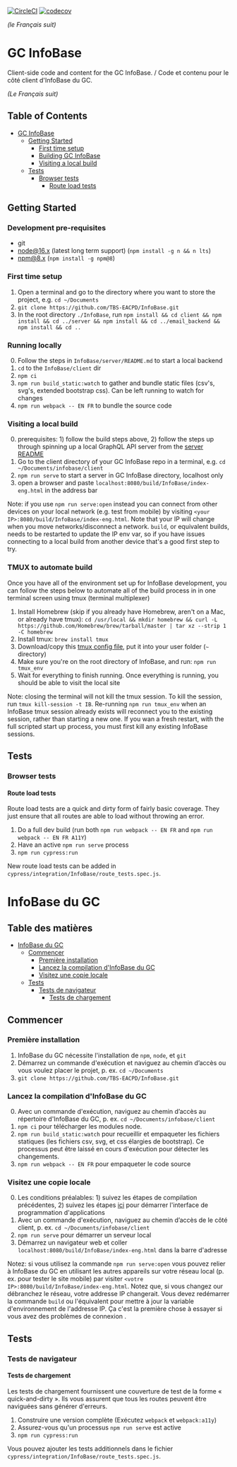 [![CircleCI](https://circleci.com/gh/TBS-EACPD/infobase.svg?style=shield)](https://circleci.com/gh/TBS-EACPD/infobase) [![codecov](https://codecov.io/gh/tbs-eacpd/infobase/branch/master/graph/badge.svg?flag=client)](https://app.codecov.io/gh/TBS-EACPD/infobase/)

_(le Français suit)_

# GC InfoBase

Client-side code and content for the GC InfoBase. / Code et contenu pour le côté client d'InfoBase du GC.

_(Le Français suit)_

## Table of Contents

- [GC InfoBase](#gc-infobase)
  - [Getting Started](#getting-started)
    - [First time setup](#first-time-setup)
    - [Building GC InfoBase](#building-the-infobase)
    - [Visiting a local build](#visiting-a-local-build)
  - [Tests](#tests)
    - [Browser tests](#browser-tests)
      - [Route load tests](#route-load-tests)

## Getting Started

### Development pre-requisites

- git
- node@16.x (latest long term support) (`npm install -g n && n lts`)
- npm@8.x (`npm install -g npm@8`)

### First time setup

1. Open a terminal and go to the directory where you want to store the project, e.g. `cd ~/Documents`
2. `git clone https://github.com/TBS-EACPD/InfoBase.git`
3. In the root directory `./InfoBase`, run `npm install && cd client && npm install && cd ../server && npm install && cd ../email_backend && npm install && cd ..`

### Running locally

0. Follow the steps in `InfoBase/server/README.md` to start a local backend
1. `cd` to the `InfoBase/client` dir
2. `npm ci`
3. `npm run build_static:watch` to gather and bundle static files (csv's, svg's, extended bootstrap css). Can be left running to watch for changes
4. `npm run webpack -- EN FR` to bundle the source code

### Visiting a local build

0. prerequisites: 1) follow the build steps above, 2) follow the steps up through spinning up a local GraphQL API server from the [server README](https://github.com/TBS-EACPD/InfoBase/blob/master/server/README.md)
1. Go to the client directory of your GC InfoBase repo in a terminal, e.g. `cd ~/Documents/infobase/client`
2. `npm run serve` to start a server in GC InfoBase directory, localhost only
3. open a browser and paste `localhost:8080/build/InfoBase/index-eng.html` in the address bar

Note: if you use `npm run serve:open` instead you can connect from other devices on your local network (e.g. test from mobile) by visiting `<your IP>:8080/build/InfoBase/index-eng.html`. Note that your IP will change when you move networks/disconnect a network. `build`, or equivalent builds, needs to be restarted to update the IP env var, so if you have issues connecting to a local build from another device that's a good first step to try.

### TMUX to automate build

Once you have all of the environment set up for InfoBase development, you can follow the steps below to automate all of the build process in in one terminal screen using tmux (terminal multiplexer)

1. Install Homebrew (skip if you already have Homebrew, aren't on a Mac, or already have tmux): `cd /usr/local && mkdir homebrew && curl -L https://github.com/Homebrew/brew/tarball/master | tar xz --strip 1 -C homebrew`
2. Install tmux: `brew install tmux`
3. Download/copy this [tmux config file](https://github.com/Stephen-ONeil/.dotfiles/blob/master/common/tmux/.tmux.conf), put it into your user folder (`~` directory)
4. Make sure you're on the root directory of InfoBase, and run: `npm run tmux_env`
5. Wait for everything to finish running. Once everything is running, you should be able to visit the local site

Note: closing the terminal will not kill the tmux session. To kill the session, run `tmux kill-session -t IB`. Re-running `npm run tmux_env` when an InfoBase tmux session already exists will reconnect you to the existing session, rather than starting a new one. If you wan a fresh restart, with the full scripted start up process, you must first kill any existing InfoBase sessions.

## Tests

### Browser tests

#### Route load tests

Route load tests are a quick and dirty form of fairly basic coverage. They just ensure that all routes are able to load without throwing an error.

1. Do a full dev build (run both `npm run webpack -- EN FR` and `npm run webpack -- EN FR A11Y`)
2. Have an active `npm run serve` process
3. `npm run cypress:run`

New route load tests can be added in `cypress/integration/InfoBase/route_tests.spec.js`.

# InfoBase du GC

## Table des matières

- [InfoBase du GC](#infobase-du-gc)
  - [Commencer](#commencer)
    - [Première installation](#premi%c3%a8re-installation)
    - [Lancez la compilation d'InfoBase du GC](#lancez-la-compilation-de-gc-infobase)
    - [Visitez une copie locale](#visitez-une-copie-locale)
  - [Tests](#tests-1)
    - [Tests de navigateur](#tests-de-navigateur)
      - [Tests de chargement](#tests-de-chargement)

## Commencer

### Première installation

1. InfoBase du GC nécessite l'installation de `npm`, `node`, et `git`
2. Démarrez un commande d'exécution et naviguez au chemin d’accès ou vous voulez placer le projet, p. ex. `cd ~/Documents`
3. `git clone https://github.com/TBS-EACPD/InfoBase.git`

### Lancez la compilation d'InfoBase du GC

0. Avec un commande d'exécution, naviguez au chemin d’accès au répertoire d'InfoBase du GC, p. ex. `cd ~/Documents/infobase/client`
1. `npm ci` pour télécharger les modules node.
2. `npm run build_static:watch` pour recueillir et empaqueter les fichiers statiques (les fichiers csv, svg, et css élargies de bootstrap). Ce processus peut être laissé en cours d'exécution pour détecter les changements.
3. `npm run webpack -- EN FR` pour empaqueter le code source

### Visitez une copie locale

0. Les conditions préalables: 1) suivez les étapes de compilation précédentes, 2) suivez les étapes [ici](https://github.com/TBS-EACPD/InfoBase/blob/master/server/README.md) pour démarrer l'interface de programmation d'applications
1. Avec un commande d'exécution, naviguez au chemin d’accès de le côté client, p. ex. `cd ~/Documents/infobase/client`
2. `npm run serve` pour démarrer un serveur local
3. Démarrez un navigateur web et coller `localhost:8080/build/InfoBase/index-eng.html` dans la barre d'adresse

Notez: si vous utilisez la commande `npm run serve:open` vous pouvez relier à InfoBase du GC en utilisant les autres appareils sur votre réseau local (p. ex. pour tester le site mobile) par visiter `<votre IP>:8080/build/InfoBase/index-eng.html`. Notez que, si vous changez our débranchez le réseau, votre addresse IP changerait. Vous devez redémarrer la commande `build` ou l'équivalent pour mettre à jour la variable d'environnement de l'addresse IP. Ça c'est la première chose à essayer si vous avez des problèmes de connexion .

## Tests

### Tests de navigateur

#### Tests de chargement

Les tests de chargement fournissent une couverture de test de la forme « quick-and-dirty ». Ils vous assurent que tous les routes peuvent être naviguées sans générer d'erreurs.

1. Construire une version complète (Exécutez `webpack` et `webpack:a11y`)
2. Assurez-vous qu'un processus `npm run serve` est active
3. `npm run cypress:run`

Vous pouvez ajouter les tests additionnels dans le fichier `cypress/integration/InfoBase/route_tests.spec.js`.
